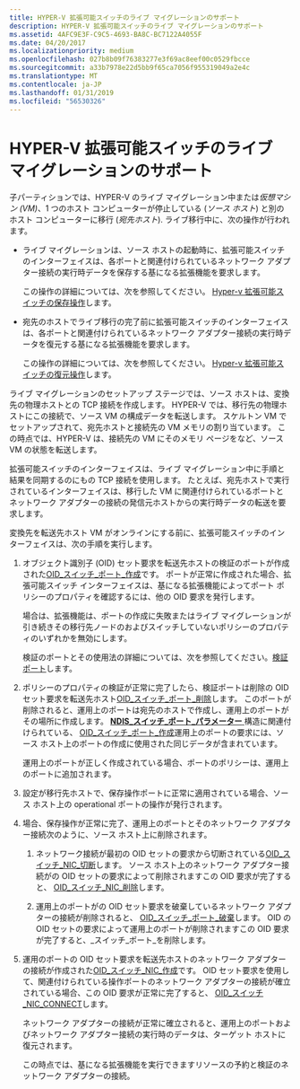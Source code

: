 ```yaml
---
title: HYPER-V 拡張可能スイッチのライブ マイグレーションのサポート
description: HYPER-V 拡張可能スイッチのライブ マイグレーションのサポート
ms.assetid: 4AFC9E3F-C9C5-4693-BA8C-BC7122A4055F
ms.date: 04/20/2017
ms.localizationpriority: medium
ms.openlocfilehash: 027b8b09f76383277e3f69ac8eef00c0529fbcce
ms.sourcegitcommit: a33b7978e22d5bb9f65ca7056f955319049a2e4c
ms.translationtype: MT
ms.contentlocale: ja-JP
ms.lasthandoff: 01/31/2019
ms.locfileid: "56530326"
---
```

# <a name="hyper-v-extensible-switch-live-migration-support"></a>HYPER-V 拡張可能スイッチのライブ マイグレーションのサポート


子パーティションでは、HYPER-V のライブ マイグレーション中または*仮想マシン (VM)*、1 つのホスト コンピューターが停止している (*ソース ホスト*) と別のホスト コンピューターに移行 (*宛先ホスト*). ライブ移行中に、次の操作が行われます。

-   ライブ マイグレーションは、ソース ホストの起動時に、拡張可能スイッチのインターフェイスは、各ポートと関連付けられているネットワーク アダプター接続の実行時データを保存する基になる拡張機能を要求します。

    この操作の詳細については、次を参照してください。 [Hyper-v 拡張可能スイッチの保存操作](hyper-v-extensible-switch-save-operations.md)します。

-   宛先のホストでライブ移行の完了前に拡張可能スイッチのインターフェイスは、各ポートと関連付けられているネットワーク アダプター接続の実行時データを復元する基になる拡張機能を要求します。

    この操作の詳細については、次を参照してください。 [Hyper-v 拡張可能スイッチの復元操作](hyper-v-extensible-switch-restore-operations.md)します。

ライブ マイグレーションのセットアップ ステージでは、ソース ホストは、変換先の物理ホストとの TCP 接続を作成します。 HYPER-V では、移行先の物理ホストにこの接続で、ソース VM の構成データを転送します。 スケルトン VM でセットアップされて、宛先ホストと接続先の VM メモリの割り当ています。 この時点では、HYPER-V は、接続先の VM にそのメモリ ページをなど、ソース VM の状態を転送します。

拡張可能スイッチのインターフェイスは、ライブ マイグレーション中に手順と結果を同期するのにもの TCP 接続を使用します。 たとえば、宛先ホストで実行されているインターフェイスは、移行した VM に関連付けられているポートとネットワーク アダプターの接続の発信元ホストからの実行時データの転送を要求します。

変換先を転送先ホスト VM がオンラインにする前に、拡張可能スイッチのインターフェイスは、次の手順を実行します。

1.  オブジェクト識別子 (OID) セット要求を転送先ホストの検証のポートが作成された[OID\_スイッチ\_ポート\_作成](https://msdn.microsoft.com/library/windows/hardware/hh598272)です。 ポートが正常に作成された場合、拡張可能スイッチ インターフェイスは、基になる拡張機能によってポート ポリシーのプロパティを確認するには、他の OID 要求を発行します。

    場合は、拡張機能は、ポートの作成に失敗またはライブ マイグレーションが引き続きその移行先ノードのおよびスイッチしていないポリシーのプロパティのいずれかを無効にします。

    検証のポートとその使用法の詳細については、次を参照してください。[検証ポート](validation-ports.md)します。

2.  ポリシーのプロパティの検証が正常に完了したら、検証ポートは削除の OID セット要求を転送先ホスト[OID\_スイッチ\_ポート\_削除](https://msdn.microsoft.com/library/windows/hardware/hh598273)します。 このポートが削除されると、運用上のポートは宛先のホストで作成し、運用上のポートがその場所に作成します。 [ **NDIS\_スイッチ\_ポート\_パラメーター** ](https://msdn.microsoft.com/library/windows/hardware/hh598229)構造に関連付けられている、 [OID\_スイッチ\_ポート\_作成](https://msdn.microsoft.com/library/windows/hardware/hh598272)運用上のポートの要求には、ソース ホスト上のポートの作成に使用された同じデータが含まれています。

    運用上のポートが正しく作成されている場合、ポートのポリシーは、運用上のポートに追加されます。

3.  設定が移行先ホストで、保存操作ポートに正常に適用されている場合、ソース ホスト上の operational ポートの操作が発行されます。

4.  場合、保存操作が正常に完了、運用上のポートとそのネットワーク アダプター接続次のように、ソース ホスト上に削除されます。

    1.  ネットワーク接続が最初の OID セットの要求から切断されている[OID\_スイッチ\_NIC\_切断](https://msdn.microsoft.com/library/windows/hardware/hh598265)します。 ソース ホスト上のネットワーク アダプター接続がの OID セットの要求によって削除されますこの OID 要求が完了すると、 [OID\_スイッチ\_NIC\_削除](https://msdn.microsoft.com/library/windows/hardware/hh598264)します。

    2.  運用上のポートがの OID セット要求を破棄しているネットワーク アダプターの接続が削除されると、 [OID\_スイッチ\_ポート\_破棄](https://msdn.microsoft.com/library/windows/hardware/hh598279)します。 OID の OID セットの要求によって運用上のポートが削除されますこの OID 要求が完了すると、\_スイッチ\_ポート\_を削除します。

5.  運用のポートの OID セット要求を転送先ホストのネットワーク アダプターの接続が作成された[OID\_スイッチ\_NIC\_作成](https://msdn.microsoft.com/library/windows/hardware/hh598263)です。 OID セット要求を使用して、関連付けられている操作ポートのネットワーク アダプターの接続が確立されている場合、この OID 要求が正常に完了すると、 [OID\_スイッチ\_NIC\_CONNECT](https://msdn.microsoft.com/library/windows/hardware/hh598262)します。

    ネットワーク アダプターの接続が正常に確立されると、運用上のポートおよびネットワーク アダプター接続の実行時のデータは、ターゲット ホストに復元されます。

    この時点では、基になる拡張機能を実行できますリソースの予約と検証のネットワーク アダプターの接続。

 

 





